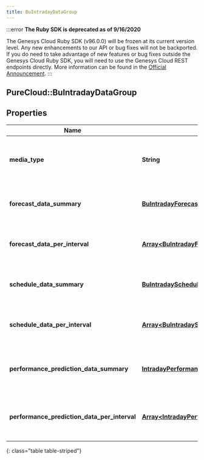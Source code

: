 ```yaml
---
title: BuIntradayDataGroup
---
```


:::error
**The Ruby SDK is deprecated as of 9/16/2020**

The Genesys Cloud Ruby SDK (v96.0.0) will be frozen at its current version level. Any new enhancements to our API or bug fixes will not be backported. If you do need to take advantage of new features or bug fixes outside the Genesys Cloud Ruby SDK, you will need to use the Genesys Cloud REST endpoints directly. More information can be found in the [Official Announcement](https://developer.mypurecloud.com/forum/t/announcement-genesys-cloud-ruby-sdk-end-of-life/8850).
:::


## PureCloud::BuIntradayDataGroup

## Properties

|Name | Type | Description | Notes|
|------------ | ------------- | ------------- | -------------|
| **media_type** | **String** | The media type associated with this intraday group | [optional] |
| **forecast_data_summary** | [**BuIntradayForecastData**](BuIntradayForecastData.html) | Forecast data summary for this date range | [optional] |
| **forecast_data_per_interval** | [**Array&lt;BuIntradayForecastData&gt;**](BuIntradayForecastData.html) | Forecast data per interval for this date range | [optional] |
| **schedule_data_summary** | [**BuIntradayScheduleData**](BuIntradayScheduleData.html) | Schedule data summary for this date range | [optional] |
| **schedule_data_per_interval** | [**Array&lt;BuIntradayScheduleData&gt;**](BuIntradayScheduleData.html) | Schedule data per interval for this date range | [optional] |
| **performance_prediction_data_summary** | [**IntradayPerformancePredictionData**](IntradayPerformancePredictionData.html) | Performance prediction data summary for this date range | [optional] |
| **performance_prediction_data_per_interval** | [**Array&lt;IntradayPerformancePredictionData&gt;**](IntradayPerformancePredictionData.html) | Performance prediction data per interval for this date range | [optional] |
{: class="table table-striped"}


